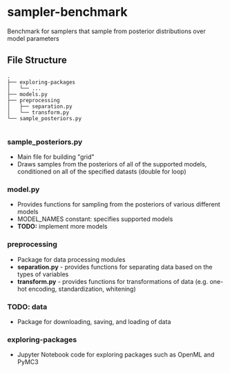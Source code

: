 # sampler-benchmark
Benchmark for samplers that sample from posterior distributions over model parameters

## File Structure
```
.
├── exploring-packages
│   └── ...
├── models.py
├── preprocessing
│   ├── separation.py
│   └── transform.py
└── sample_posteriors.py
        
```

### sample_posteriors.py
* Main file for building "grid"
* Draws samples from the posteriors of all of the supported models, conditioned on all of the specified datasts (double for loop)

### model.py
* Provides functions for sampling from the posteriors of various
different models
* MODEL_NAMES constant: specifies supported models
* **TODO:** implement more models

### preprocessing
* Package for data processing modules
* **separation.py** - provides functions for separating data based on the types of variables
* **transform.py** - provides functions for transformations of data (e.g. one-hot encoding, standardization, whitening)

### TODO: data
* Package for downloading, saving, and loading of data

### exploring-packages
* Jupyter Notebook code for exploring packages such as OpenML and PyMC3
